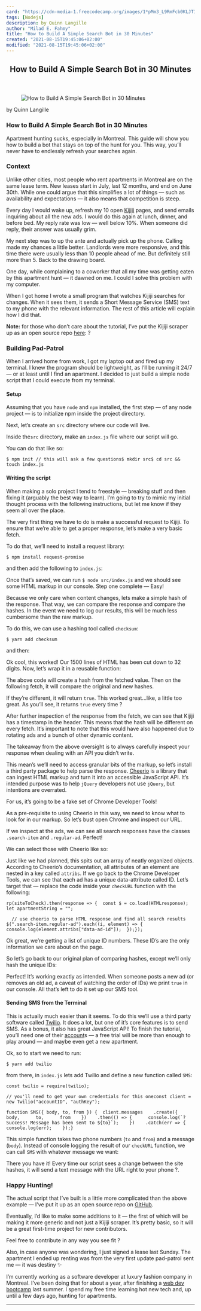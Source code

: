 ```yaml
---
card: "https://cdn-media-1.freecodecamp.org/images/1*pMm3_L9RmFcb0KLJT1SirQ.jpeg"
tags: [Nodejs]
description: by Quinn Langille
author: "Milad E. Fahmy"
title: "How to Build A Simple Search Bot in 30 Minutes"
created: "2021-08-15T19:45:06+02:00"
modified: "2021-08-15T19:45:06+02:00"
---
```

<div class="site-wrapper">
<main id="site-main" class="site-main outer">
<div class="inner">
<article class="post-full post tag-nodejs tag-web-scraping tag-javascript tag-tutorial tag-tech ">
<header class="post-full-header">
<h1 class="post-full-title">How to Build A Simple Search Bot in 30 Minutes</h1>
</header>
<figure class="post-full-image">
<picture>
<source media="(max-width: 700px)" sizes="1px" srcset="data:image/gif;base64,R0lGODlhAQABAIAAAAAAAP///yH5BAEAAAAALAAAAAABAAEAAAIBRAA7 1w">
<source media="(min-width: 701px)" sizes="(max-width: 800px) 400px,
(max-width: 1170px) 700px,
1400px" srcset="https://cdn-media-1.freecodecamp.org/images/1*pMm3_L9RmFcb0KLJT1SirQ.jpeg 300w,
https://cdn-media-1.freecodecamp.org/images/1*pMm3_L9RmFcb0KLJT1SirQ.jpeg 600w,
https://cdn-media-1.freecodecamp.org/images/1*pMm3_L9RmFcb0KLJT1SirQ.jpeg 1000w,
https://cdn-media-1.freecodecamp.org/images/1*pMm3_L9RmFcb0KLJT1SirQ.jpeg 2000w">
<img onerror="this.style.display='none'" src="https://cdn-media-1.freecodecamp.org/images/1*pMm3_L9RmFcb0KLJT1SirQ.jpeg" alt="How to Build A Simple Search Bot in 30 Minutes">
</picture>
</figure>
<section class="post-full-content">
<div class="post-content medium-migrated-article">
<p>by Quinn Langille</p>
<h1 id="how-to-build-a-simple-search-bot-in-30-minutes">How to Build A Simple Search Bot in 30 Minutes</h1>
<p>Apartment hunting sucks, especially in Montreal. This guide will show you how to build a bot that stays on top of the hunt for you. This way, you’ll never have to endlessly refresh your searches again.</p>
<h3 id="context">Context</h3>
<p>Unlike other cities, most people who rent apartments in Montreal are on the same lease term. New leases start in July, last 12 months, and end on June 30th. While one could argue that this simplifies a lot of things — such as availability and expectations — it also means that competition is steep.</p>
<p>Every day I would wake up, refresh my 10 open <a href="https://www.kijiji.ca/" rel="noopener">Kijiji</a> pages, and send emails inquiring about all the new ads. I would do this again at lunch, dinner, and before bed. My reply rate was low — well below 10%. When someone did reply, their answer was usually grim.</p>
<p>My next step was to up the ante and actually pick up the phone. Calling made my chances a little better. Landlords were more responsive, and this time there were usually less than 10 people ahead of me. But definitely still more than 5. Back to the drawing board.</p>
<p>One day, while complaining to a coworker that all my time was getting eaten by this apartment hunt — it dawned on me. I could I solve this problem with my computer.</p>
<p>When I got home I wrote a small program that watches Kijiji searches for changes. When it sees them, it sends a Short Message Service (SMS) text to my phone with the relevant information. The rest of this article will explain how I did that.</p>
<p><strong>Note:</strong> for those who don’t care about the tutorial, I’ve put the Kijiji scraper up as an open source repo <a href="https://github.com/quinnlangille/pad-patrol" rel="noopener">here</a>: ?</p>
<h3 id="building-pad-patrol">Building Pad-Patrol</h3>
<p>When I arrived home from work, I got my laptop out and fired up my terminal. I knew the program should be lightweight, as I’ll be running it 24/7 — or at least until I find an apartment. I decided to just build a simple node script that I could execute from my terminal.</p>
<h4 id="setup">Setup</h4>
<p>Assuming that you have <code>node</code> and <code>npm</code> installed, the first step — of any node project — is to initialize npm inside the project directory.</p>
<p>Next, let’s create an <code>src</code> directory where our code will live.</p>
<p>Inside the<code>src</code> directory, make an <code>index.js</code> file where our script will go.</p>
<p>You can do that like so:</p><pre><code>$ npm init // this will ask a few questions$ mkdir src$ cd src &amp;&amp; touch index.js</code></pre>
<h4 id="writing-the-script">Writing the script</h4>
<p>When making a solo project I tend to freestyle — breaking stuff and then fixing it (arguably the best way to learn). I’m going to try to mimic my initial thought process with the following instructions, but let me know if they seem all over the place.</p>
<p>The very first thing we have to do is make a successful request to Kijiji. To ensure that we’re able to get a proper response, let’s make a very basic fetch.</p>
<p>To do that, we’ll need to install a request library:</p><pre><code>$ npm install request-promise</code></pre>
<p>and then add the following to <code>index.js</code>:</p>
<p>Once that’s saved, we can run <code>$ node src/index.js</code> and we should see some HTML markup in our console. Step one complete — Easy!</p>
<p>Because we only care when content changes, lets make a simple hash of the response. That way, we can compare the response and compare the hashes. In the event we need to log our results, this will be much less cumbersome than the raw markup.</p>
<p>To do this, we can use a hashing tool called <code>checksum</code>:</p><pre><code>$ yarn add checksum</code></pre>
<p>and then:</p>
<p>Ok cool, this worked! Our 1500 lines of HTML has been cut down to 32 digits. Now, let’s wrap it in a reusable function:</p>
<p>The above code will create a hash from the fetched value. Then on the following fetch, it will compare the original and new hashes.</p>
<p>If they’re different, it will return <code>true</code>. This worked great…like, a little too great. As you’ll see, it returns <code>true</code> every time ?</p>
<p>After further inspection of the response from the fetch, we can see that Kijiji has a timestamp in the header. This means that the hash will be different on every fetch. It’s important to note that this would have also happened due to rotating ads and a bunch of other dynamic content.</p>
<p>The takeaway from the above oversight is to always carefully inspect your response when dealing with an API you didn’t write.</p>
<p>This mean’s we’ll need to access granular bits of the markup, so let’s install a third party package to help parse the response. <a href="https://cheerio.js.org/" rel="noopener">Cheerio</a> is a library that can ingest HTML markup and turn it into an accessible JavaScript API. It’s intended purpose was to help <code>jQuery</code> developers not use <code>jQuery</code>, but intentions are overrated.</p>
<p>For us, it’s going to be a fake set of Chrome Developer Tools!</p>
<p>As a pre-requisite to using Cheerio in this way, we need to know what to look for in our markup. So let’s bust open Chrome and inspect our URL.</p>
<p>If we inspect at the ads, we can see all search responses have the classes <code>.search-item</code> and <code>.regular-ad</code>. Perfect!</p>
<p>We can select those with Cheerio like so:</p>
<p>Just like we had planned, this spits out an array of neatly organized objects. According to Cheerio’s documentation, all attributes of an element are nested in a key called <code>attribs</code>. If we go back to the Chrome Developer Tools, we can see that each ad has a unique data-attribute called ID. Let’s target that — replace the code inside your <code>checkURL</code> function with the following:</p><pre><code>rp(siteToCheck).then(response =&gt; {  const $ = co.load(HTMLresponse);  let apartmentString = "";</code></pre><pre><code>  // use cheerio to parse HTML response and find all search results  $(".search-item.regular-ad").each((i, element) =&gt; {    console.log(element.attribs["data-ad-id"]);  });});</code></pre>
<p>Ok great, we’re getting a list of unique ID numbers. These ID’s are the only information we care about on the page.</p>
<p>So let’s go back to our original plan of comparing hashes, except we’ll only hash the unique IDs:</p>
<p>Perfect! It’s working exactly as intended. When someone posts a new ad (or removes an old ad, a caveat of watching the order of IDs) we print <code>true</code> in our console. All that’s left to do it set up our SMS tool.</p>
<h4 id="sending-sms-from-the-terminal">Sending SMS from the Terminal</h4>
<p>This is actually much easier than it seems. To do this we’ll use a third party software called <a href="https://www.twilio.com/" rel="noopener">Twilio</a>. It does a lot, but one of it’s core features is to send SMS. As a bonus, it also has great JavaScript API! To finish the tutorial, you’ll need one of their <a href="https://www.twilio.com/try-twilio" rel="noopener">account</a>s — a free trial will be more than enough to play around — and maybe even get a new apartment.</p>
<p>Ok, so to start we need to run:</p><pre><code>$ yarn add twilio</code></pre>
<p>from there, in <code>index.js</code> lets add Twilio and define a new function called <code>SMS</code>:</p><pre><code>const twilio = require(twilio);</code></pre><pre><code>// you'll need to get your own credentials for this oneconst client = new Twilio("accountID", "authKey");</code></pre><pre><code>function SMS({ body, to, from }) {  client.messages    .create({      body,      to,      from    })    .then(() =&gt; {      console.log(`? Success! Message has been sent to ${to}`);    })    .catch(err =&gt; {      console.log(err);    });} </code></pre>
<p>This simple function takes two phone numbers (<code>to</code> and <code>from</code>) and a message (<code>body</code>). Instead of console logging the result of our <code>checkURL</code> function, we can call <code>SMS</code> with whatever message we want:</p>
<p>There you have it! Every time our script sees a change between the site hashes, it will send a text message with the URL right to your phone ?.</p>
<h3 id="happy-hunting-">Happy Hunting!</h3>
<p>The actual script that I’ve built is a little more complicated than the above example — I’ve put it up as an open source repo on <a href="https://github.com/quinnlangille/pad-patrol" rel="noopener">GitHub</a>.</p>
<p>Eventually, I’d like to make some additions to it — the first of which will be making it more generic and not just a Kijiji scraper. It’s pretty basic, so it will be a great first-time project for new contributors.</p>
<p>Feel free to contribute in any way you see fit ?</p>
<p>Also, in case anyone was wondering, I just signed a lease last Sunday. The apartment I ended up renting was from the very first update pad-patrol sent me — it was destiny ✨</p>
<p>I’m currently working as a software developer at luxury fashion company in Montreal. I’ve been doing that for about a year, after finishing a <a href="https://www.decodemtl.com" rel="noopener">web dev bootcamp</a> last summer. I spend my free time learning hot new tech and, up until a few days ago, hunting for apartments.</p>
</div>
<hr>
</section>
</article>
</div>
</main>
</div>
<!-- Google Tag Manager (noscript) -->
<!-- End Google Tag Manager (noscript) -->
